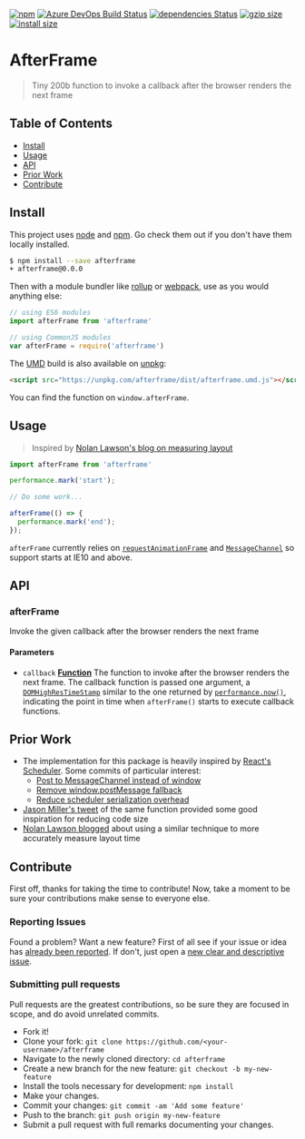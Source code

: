 <p>
<a href="https://www.npmjs.org/package/afterframe"><img src="https://img.shields.io/npm/v/afterframe.svg?style=flat" alt="npm"></a> <a href="https://dev.azure.com/andrewiggins-gh/afterframe/_build?definitionId=2&_a=summary"><img src="https://dev.azure.com/andrewiggins-gh/afterframe/_apis/build/status/andrewiggins.afterframe?branchName=master" alt="
Azure DevOps Build Status"></a> <a href="https://david-dm.org/andrewiggins/afterframe"><img src="https://david-dm.org/andrewiggins/afterframe/status.svg" alt="dependencies Status"></a> <a href="https://unpkg.com/afterframe/dist/afterframe.umd.js"><img src="https://img.badgesize.io/https://unpkg.com/afterframe/dist/afterframe.umd.js?compression=gzip" alt="gzip size"></a> <a href="https://packagephobia.now.sh/result?p=afterframe"><img src="https://packagephobia.now.sh/badge?p=afterframe" alt="install size"></a>
</p>

# AfterFrame

> Tiny 200b function to invoke a callback after the browser renders the next frame

## Table of Contents

- [Install](#install)
- [Usage](#usage)
- [API](#api)
- [Prior Work](#prior-work)
- [Contribute](#contribute)

## Install

This project uses [node](http://nodejs.org) and [npm](https://npmjs.com). Go check them out if you don't have them locally installed.

```sh
$ npm install --save afterframe
+ afterframe@0.0.0
```

Then with a module bundler like [rollup](http://rollupjs.org/) or [webpack](https://webpack.js.org/), use as you would anything else:

```javascript
// using ES6 modules
import afterFrame from 'afterframe'

// using CommonJS modules
var afterFrame = require('afterframe')
```

The [UMD](https://github.com/umdjs/umd) build is also available on [unpkg](https://unpkg.com):

```html
<script src="https://unpkg.com/afterframe/dist/afterframe.umd.js"></script>
```

You can find the function on `window.afterFrame`.

## Usage

> Inspired by [Nolan Lawson's blog on measuring layout](https://nolanlawson.com/2018/09/25/accurately-measuring-layout-on-the-web/)

```js
import afterFrame from 'afterframe'

performance.mark('start');

// Do some work...

afterFrame(() => {
  performance.mark('end');
});
```

`afterFrame` currently relies on [`requestAnimationFrame`](https://caniuse.com/#feat=requestanimationframe) and [`MessageChannel`](https://caniuse.com/#feat=channel-messaging) so support starts at IE10 and above.

<!-- ## Examples & Demos

TODO: Publish demo.html as codepen?

<a href="http://codepen.io/developit/pen/rjMEwW?editors=0110">
  <b>Preact + Mitt Codepen Demo</b>
  <br>
  <img src="https://i.imgur.com/CjBgOfJ.png" width="278" alt="preact + mitt preview">
</a> -->

## API

### afterFrame

Invoke the given callback after the browser renders the next frame

#### Parameters

- `callback` **[Function](https://developer.mozilla.org/docs/Web/JavaScript/Reference/Statements/function)** The function to invoke after the browser renders the next frame. The callback function is passed one argument, a [`DOMHighResTimeStamp`](https://developer.mozilla.org/en-US/docs/Web/API/DOMHighResTimeStamp) similar to the one returned by [`performance.now()`](https://developer.mozilla.org/en-US/docs/Web/API/Performance/now), indicating the point in time when `afterFrame()` starts to execute callback functions.

## Prior Work

- The implementation for this package is heavily inspired by [React's Scheduler](https://github.com/facebook/react/blob/master/packages/scheduler/src/Scheduler.js). Some commits of particular interest:
  - [Post to MessageChannel instead of window ](https://github.com/facebook/react/pull/14234)
  - [Remove window.postMessage fallback](https://git.io/fhsQk)
  - [Reduce scheduler serialization overhead](https://github.com/facebook/react/pull/14249)
- [Jason Miller's tweet](https://twitter.com/_developit/status/1081681351122829325) of the same function provided some good inspiration for reducing code size
- [Nolan Lawson blogged](https://nolanlawson.com/2018/09/25/accurately-measuring-layout-on-the-web/) about using a similar technique to more accurately measure layout time

## Contribute

First off, thanks for taking the time to contribute!
Now, take a moment to be sure your contributions make sense to everyone else.

### Reporting Issues

Found a problem? Want a new feature? First of all see if your issue or idea has [already been reported](../../issues).
If don't, just open a [new clear and descriptive issue](../../issues/new).

### Submitting pull requests

Pull requests are the greatest contributions, so be sure they are focused in scope, and do avoid unrelated commits.

- Fork it!
- Clone your fork: `git clone https://github.com/<your-username>/afterframe`
- Navigate to the newly cloned directory: `cd afterframe`
- Create a new branch for the new feature: `git checkout -b my-new-feature`
- Install the tools necessary for development: `npm install`
- Make your changes.
- Commit your changes: `git commit -am 'Add some feature'`
- Push to the branch: `git push origin my-new-feature`
- Submit a pull request with full remarks documenting your changes.
